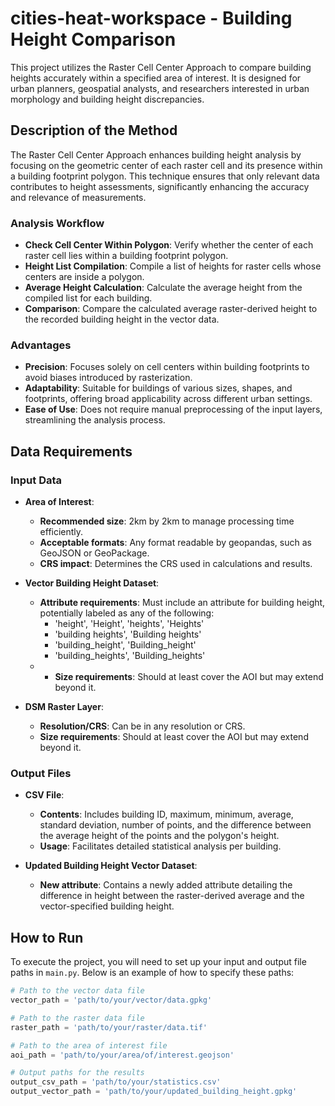 # cities-heat-workspace - Building Height Comparison

This project utilizes the Raster Cell Center Approach to compare building heights accurately within a specified area of interest. It is designed for urban planners, geospatial analysts, and researchers interested in urban morphology and building height discrepancies.

## Description of the Method
The Raster Cell Center Approach enhances building height analysis by focusing on the geometric center of each raster cell and its presence within a building footprint polygon. This technique ensures that only relevant data contributes to height assessments, significantly enhancing the accuracy and relevance of measurements.

### Analysis Workflow
- **Check Cell Center Within Polygon**: Verify whether the center of each raster cell lies within a building footprint polygon.
- **Height List Compilation**: Compile a list of heights for raster cells whose centers are inside a polygon.
- **Average Height Calculation**: Calculate the average height from the compiled list for each building.
- **Comparison**: Compare the calculated average raster-derived height to the recorded building height in the vector data.

### Advantages
- **Precision**: Focuses solely on cell centers within building footprints to avoid biases introduced by rasterization.
- **Adaptability**: Suitable for buildings of various sizes, shapes, and footprints, offering broad applicability across different urban settings.
- **Ease of Use**: Does not require manual preprocessing of the input layers, streamlining the analysis process.

## Data Requirements
### Input Data
- **Area of Interest**:
  - **Recommended size**: 2km by 2km to manage processing time efficiently.
  - **Acceptable formats**: Any format readable by geopandas, such as GeoJSON or GeoPackage.
  - **CRS impact**: Determines the CRS used in calculations and results.

- **Vector Building Height Dataset**:
  - **Attribute requirements**: Must include an attribute for building height, potentially labeled as any of the following:
    - 'height', 'Height', 'heights', 'Heights'
    - 'building heights', 'Building heights'
    - 'building_height', 'Building_height'
    - 'building_heights', 'Building_heights'
  - - **Size requirements**: Should at least cover the AOI but may extend beyond it.

- **DSM Raster Layer**:
  - **Resolution/CRS**: Can be in any resolution or CRS.
  - **Size requirements**: Should at least cover the AOI but may extend beyond it.

### Output Files
- **CSV File**:
  - **Contents**: Includes building ID, maximum, minimum, average, standard deviation, number of points, and the difference between the average height of the points and the polygon's height.
  - **Usage**: Facilitates detailed statistical analysis per building.

- **Updated Building Height Vector Dataset**:
  - **New attribute**: Contains a newly added attribute detailing the difference in height between the raster-derived average and the vector-specified building height.

## How to Run

To execute the project, you will need to set up your input and output file paths in `main.py`. Below is an example of how to specify these paths:

```python
# Path to the vector data file
vector_path = 'path/to/your/vector/data.gpkg'

# Path to the raster data file
raster_path = 'path/to/your/raster/data.tif'

# Path to the area of interest file
aoi_path = 'path/to/your/area/of/interest.geojson'

# Output paths for the results
output_csv_path = 'path/to/your/statistics.csv'
output_vector_path = 'path/to/your/updated_building_height.gpkg'
